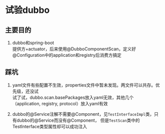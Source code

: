 # 试验dubbo

## 主要目的

1. dubbo和spring-boot  
提供方+actuator，后来使用@DubboComponentScan，定义好@Configuration中的application和registry后消费方搞定

## 踩坑

1. yaml文件有些配置不生效，properties文件中暂未发现。两文件可以共存。优先级，还没试  
试了试，dubbo.scan.basePackages放入yaml无效，其他几个（application, registry, protocol）放入yaml有效

1. dubbo的@Service注解不需要@Component，见```TestInterfaceImpl```类，只有dubbo的@Service而没有@Component，
但是```TestScan```类中的TestInterface类型属性却可以成功注入